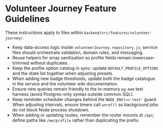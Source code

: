 # Volunteer Journey Feature Guidelines

These instructions apply to files within `backend/src/features/volunteer-journey/`.

- Keep data-access logic inside `volunteerJourney.repository.js`; service files should orchestrate validation, domain rules, and messaging.
- Reuse helpers for array sanitization so profile fields remain lowercase-trimmed without duplicates.
- Keep the profile option catalog in sync: update `DEFAULT_PROFILE_OPTIONS` and the state list together when adjusting presets.
- When adding new badge thresholds, update both the badge catalogue in the service and the volunteer wiki documentation.
- Ensure new queries remain friendly to the in-memory `pg-mem` test harness (avoid Postgres-only syntax outside common SQL).
- Keep reminder scheduler changes behind the `NODE_ENV!=='test'` guard. When adjusting intervals, ensure timers call `unref()` so background jobs do not block Node process shutdown.
- When adding or updating routes, remember the router mounts at `/api`; define paths like `/me/profile` rather than duplicating the prefix.
